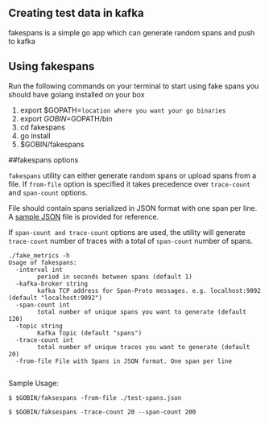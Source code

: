 ## Creating test data in kafka 

fakespans is a simple go app which can generate random spans and push to kafka 

## Using fakespans

Run the following commands on your terminal to start using fake spans you should have golang installed on your box

1. export $GOPATH=`location where you want your go binaries`
2. export $GOBIN=$GOPATH/bin
3. cd fakespans
4. go install
5. $GOBIN/fakespans


##fakespans options

`fakespans` utility can either generate random spans or upload spans from a file. If `from-file` option is specified it takes precedence over `trace-count` and `span-count` options. 

File should contain spans serialized in JSON format with one span per line. A [sample JSON](./test-spans.json) file is provided for reference. 

If `span-count and trace-count` options are used, the utility will generate `trace-count` number of traces with a total of `span-count` number of spans. 
 
```
./fake_metrics -h
Usage of fakespans:
  -interval int
        period in seconds between spans (default 1)
  -kafka-broker string
        kafka TCP address for Span-Proto messages. e.g. localhost:9092 (default "localhost:9092")
  -span-count int
        total number of unique spans you want to generate (default 120)
  -topic string
        Kafka Topic (default "spans")
  -trace-count int
        total number of unique traces you want to generate (default 20)
  -from-file File with Spans in JSON format. One span per line
  
```

Sample Usage:

```
$ $GOBIN/faksespans -from-file ./test-spans.json
```

```
$ $GOBIN/faksespans -trace-count 20 --span-count 200
```
